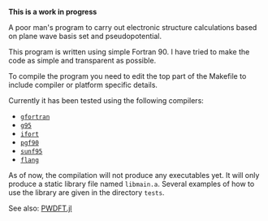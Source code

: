 
**This is a work in progress**

A poor man's program to carry out electronic structure calculations
based on plane wave basis set and pseudopotential.

This program is written using simple Fortran 90. I have tried to make
the code as simple and transparent as possible.

To compile the program you need to edit the top part of the Makefile
to include compiler or platform specific details.

Currently it has been tested using the following compilers:
- [`gfortran`](https://gcc.gnu.org/fortran/)
- [`g95`](http://www.g95.org)
- [`ifort`](https://software.intel.com/en-us/fortran-compilers)
- [`pgf90`](https://www.pgroup.com/products/community.htm)
- [`sunf95`](http://www.oracle.com/technetwork/server-storage/developerstudio/downloads/index.html)
- [`flang`](https://github.com/flang-compiler/flang)

As of now, the compilation will not produce any executables yet. It
will only produce a static library file named `libmain.a`.
Several examples of how to use the library are given in the directory
`tests`.

See also: [PWDFT.jl](https://github.com/f-fathurrahman/PWDFT.jl)

